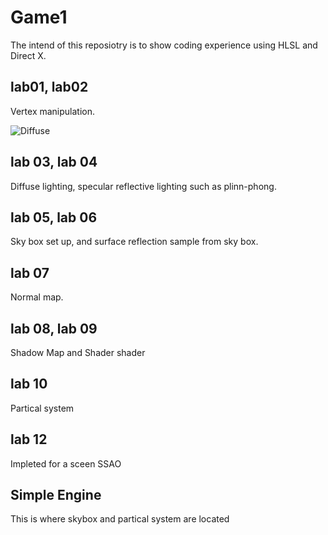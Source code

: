 # Game1
The intend of this reposiotry is to show coding experience using HLSL and Direct X.


## lab01, lab02
Vertex manipulation.

![Diffuse](https://user-images.githubusercontent.com/89533833/159188141-253462ad-0629-4826-b66c-d1986d93d404.PNG)

## lab 03, lab 04
Diffuse lighting, specular reflective lighting such as plinn-phong.

## lab 05, lab 06
Sky box set up, and surface reflection sample from sky box.

## lab 07
Normal map.

## lab 08, lab 09
Shadow Map and Shader shader

## lab 10
Partical system

## lab 12
Impleted for a sceen SSAO

## Simple Engine
This is where skybox and partical system are located
